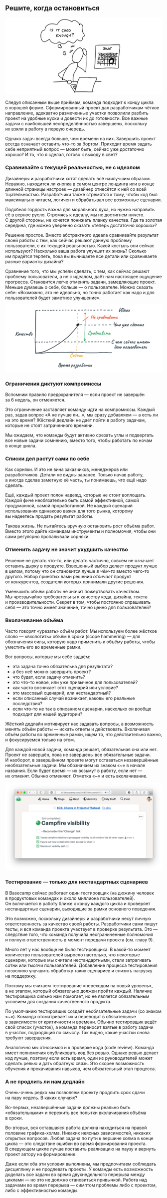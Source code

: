 ## Решите, когда остановиться

![Уже достаточно хорошо?](../images/png/3.5-1.png)

Следуя описанным выше приёмам, команда подходит к концу цикла в хорошей форме. Сформированный проект дал разработчикам чёткое направление, адекватно размеченные участки позволили разбить проект на удобные куски и довести их до готовности. Все важные задачи 
с наибольшей неопределённостью завершены, поскольку их взяли в работу в первую очередь.

Однако задач всегда больше, чем времени на них. Завершить проект всегда означает оставить что-то за бортом. Приходит время задать себе неприятный вопрос — может быть, сейчас уже достаточно хорошо? И то, что я сделал, готово к выходу в свет?

### Сравнивайте с текущей реальностью, не с идеалом

Дизайнеры и разработчики хотят сделать всё наилучшим образом. Неважно, находится ли кнопка в самом центре лендинга или в конце длинной страницы настроек — дизайнер отнесётся к ней со всей тщательностью. Разработчики также стремятся к тому, чтобы код был максимально читаем, логичен и обрабатывал все возможные сценарии. 

Подобная гордость важна для морального духа, но нужно направить её в верное русло. Стремясь к идеалу, мы не достигнем ничего. С другой стороны, не хочется понижать планку качества. Где та золотая середина, где можно уверенно сказать «теперь достаточно хорошо»?

Решение простое. Вместо абстрактного идеала сравнивайте результат своей работы с тем, как сейчас решают данную проблему пользователи, с их текущей реальностью. Какой костыль они сейчас используют? Насколько ваша работа улучшит их жизнь? Сколько им придётся терпеть, пока вы вычищаете все детали или сравниваете разные варианты дизайна?

Сравнение того, что мы успели сделать, с тем, как сейчас решают проблему пользователи, а не с идеалом, даёт нам настоящее ощущение прогресса. Становится легче отменять задачи, замедляющие проект. Меньше думаешь о себе, больше — о пользователе. Можно сказать себе: «Возможно, это не идеально, но точно работает как надо и для пользователей будет заметное улучшение».

![Сравнивайте с текущей реальностью, не с идеалом](../images/png/3.5-2.png)

### Ограничения диктуют компромиссы

Вспомним правило предохранителя — если проект не завершён за 6 недель, он отменяется.

Это ограничение заставляет команду идти на компромиссы. Каждый раз, задав вопрос «А не лучше ли...», мы сразу добавляем — а есть ли на это время? Жёсткий дедлайн не даёт пойти в работу задачам, которые не стоят затраченного времени.

Мы ожидаем, что команды будут активно срезать углы и подвергать все новые задачи сомнению, вместо того, чтобы работать по ночам в конце цикла. 

### Списки дел растут сами по себе

Как сорняки. И это не вина заказчиков, менеджеров или разработчиков. Детали не видны заранее. Только начав работу, а иногда сделав заметную её часть, ты понимаешь, что ещё надо сделать.

Ещё, каждый проект полон надежд, которые не стоит воплощать. Каждой фиче необязательно быть самой эффективной, самой продуманной, самой проработанной. Не каждый сценарий использования одинаково важен для того рынка, которому вы надеетесь продать результат работы.

Такова жизнь. Не пытайтесь вручную остановить рост объёма работ. Вместо этого дайте командам инструменты и полномочия, чтобы они сами регулярно пропалывали сорняки. 

### Отменить задачу не значит ухудшить качество

Решение не делать что-то, или делать частично, совсем не означает оставить дырку в продукте. Взвешенный выбор делает продукт лучше в целом, потому что он становится лучше _в чём-то_ вместо чего-то другого. Набор принятых вами решений _отличает_ продукт от конкурентов, создатели которых принимали другие решения.

Уменьшить объём работы не значит пожертвовать качеством. Мы чрезвычайно требовательны к качеству кода, дизайна, текста и производительности. Секрет в том, чтобы постоянно спрашивать себя — это точно имеет значение, точно ценно для пользователей?

### Вколачивание объёма

Часто говорят «урезать» объём работ. Мы используем более жёсткое слово — «вколотить» объём в сроки (scope hammering) — для обозначения силы, которую надо применить к объёму работы, чтобы уместить его во временные рамки.

Вот вопросы, которые мы себе задаём:

* эта задача точно обязательна для результата?
* а без неё можно завершить проект?
* что будет, если задачу отменить?
* это что-то новое, или уже привычное для пользователей?
* как часто возникает этот сценарий или условие?
* это массовый сценарий, или нестандартный?
* если описанный случай возникает, каковы его реальные последствия?
* если что-то не так в описанном сценарии, насколько он вообще подходит для нашей аудитории?

Жёсткий дедлайн мотивирует нас задавать вопросы, а возможность менять объём работы — искать ответы и действовать. Вколачивая объём работы во временные рамки, ищем то, что действительно важно, и фокусируемся только на этом.

Для каждой новой задачи, команда решает, обязательная она или нет. Проект не завершён, пока не завершены все обязательные задачи. И наоборот, в завершённом проекте могут оставаться незавершённые необязательные задачи. Мы обозначаем их знаком «~» в начале названия. Если будет время — их возьмут в работу, если нет — их отменят. Обычно отменяют. Отметка «~» и есть вколачивание.

![Завершённый участок с одной необязательной задачей](../images/png/3.5-3.png)

### Тестирование — только для нестандартных сценариев

В Basecamp сейчас работает один тестировщик (на дюжину человек в продуктовых командах и около миллиона пользователей). Он включается в работу ближе к концу каждого цикла и проверяет нестандартные сценарии, выходящие за рамки основного поведения.

Это возможно, поскольку дизайнеры и разработчики несут личную ответственность за качество своей работы. Разработчики сами пишут тесты, и вся команда проекта участвует в проверке результата. Это — следствие того, что команда получила неограниченные полномочия и полную ответственность в момент передачи проекта (см. главу 9).

Много лет у нас вообще не было тестировщика. В какой-то момент количество пользователей выросло настолько, что некоторые сценарии, которые мы считали нестандартными, стали затрагивать сотни или тысячи пользователей. Добавление процесса тестирования позволило улучшить обработку таких сценариев и снизить нагрузку на поддержку.

Поэтому мы считаем тестирование «переходом на новый уровень», а не этапом, который обязательно должен пройти каждый. Наличие тестировщика сильно нам помогает, но не является обязательным условием для создания качественного продукта.

По умолчанию тестировщик создаёт необязательные задачи (со знаком «~»). Команда отсматривает их и переводит в обязательные в зависимости от критичности и времени. Обычно тестировщик ведёт свой список (участок), а команда переносит взятые в работу задачи в участок, подходящий по смыслу. Так видно, какие участки снова требуют завершения.

Аналогично мы относимся и к проверке кода (code review). Команда имеет полномочия опубликовать код без ревью. Однако ревью делает код лучше, поэтому если есть время, один из руководителей может сделать ревью и дать обратную связь. Это скорее возможность обучения и прокачивания навыков, чем обязательный этап процесса.

### А не продлить ли нам дедлайн

Очень-очень редко мы позволяем проекту продлить срок сдачи на пару недель. В каких случаях?

Во-первых, незавершённые задачи должны реально быть «обязательными» и пережить все попытки вколачивания объёма в сроки.

Во-вторых, вся оставшаяся работа должна находиться на правой половине графика-холма. Никаких неясных зависимостей, никаких открытых вопросов. Любая задача по пути к вершине холма в конце цикла — это следствие ошибки во время формирования проекта. В следующем цикле лучше поставить реализацию на паузу и вернуть проект автору на формирование.

Даже если оба эти условия выполнены, мы предпочитаем соблюдать дисциплину и не продлевать проекты. У команды есть возможность доделать все задачи во время двухнедельного перерыва между циклами — но это не должно становиться привычкой. Работа над задачами во время перерыва — симптом проблемы либо с проектом, либо с эффективностью команды.